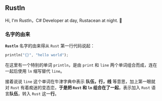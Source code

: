 ## Rustln

Hi, I'm Rustln，C# Developer at day, Rustacean at night. 👋

### 名字的由来

**`Rustln`** 名字的由来得从 `Rust` 第一行代码说起：

```rust
println("{}", "hello world");
```

在这里有一个特别的单词 `println`，是由 `print` 和 `line` 两个单词组合而成，连在一起后使用 `ln` 缩写替代 `line`。

接着说说 `line` 这个单词在牛津字典中表示 **队伍，行，线** 等意思，加上第一眼就对 `Rust` 有着痴迷的变态恋，**于是把 `Rust` 和 `ln` 组合在了一起**，表示加入 `Rust` 语言**队伍**，转入 `Rust` 这一**行**。
